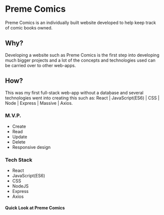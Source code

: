 # Preme Comics
Preme Comics is an individually built website developed to help keep track of comic books owned.
## Why?
Developing a website such as Preme Comics is the first step into developing much bigger projects and a lot of the concepts and technologies used can be carried over to other web-apps. 
## How?
This was my first full-stack web-app without a database and several technologies went into creating this such as: React | JavaScript(ES6) | CSS | Node | Express | Massive | Axios.
### M.V.P.
* Create
* Read
* Update
* Delete
* Responsive design
### Tech Stack
* React
* JavaScript(ES6)
* CSS
* NodeJS
* Express
* Axios
#### Quick Look at Preme Comics
